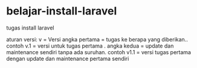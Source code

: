 # belajar-install-laravel
tugas install laravel

aturan versi:
v = Versi
angka pertama = tugas ke berapa yang diberikan.. contoh v.1 = versi untuk tugas pertama
.
angka kedua = update dan maintenance sendiri tanpa ada suruhan. contoh v1.1 = versi tugas pertama dengan update dan maintenance pertama sendiri
